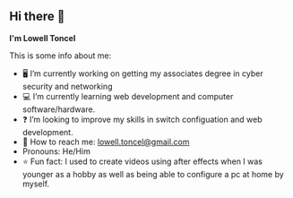 ## Hi there 👋


**I'm Lowell Toncel**

This is some info about me:
-  :desktop_computer: I’m currently working on getting my associates degree in cyber security and networking
-  :computer: I’m currently learning web development and computer software/hardware.
-  :question: I’m looking to improve my skills in switch configuation and web development.
-  :envelope_with_arrow: How to reach me: lowell.toncel@gmail.com
-  Pronouns: He/Him
-  :star: Fun fact: I used to create videos using after effects when I was younger as a hobby as well as being able to configure a pc at home by myself.

